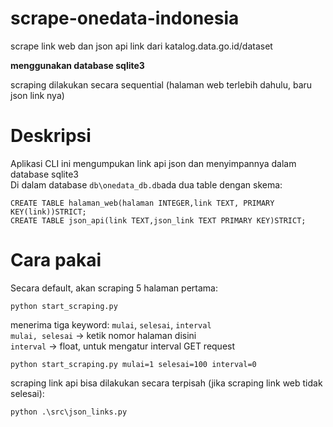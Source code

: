 # scrape-onedata-indonesia
scrape link web dan json api link dari katalog.data.go.id/dataset  

**menggunakan database sqlite3**

scraping dilakukan secara sequential (halaman web terlebih dahulu, baru json link nya)

# Deskripsi

Aplikasi CLI ini mengumpukan link api json dan menyimpannya dalam database sqlite3  
Di dalam database `db\onedata_db.db`ada dua table dengan skema:  

`CREATE TABLE halaman_web(halaman INTEGER,link TEXT, PRIMARY KEY(link))STRICT;`  
`CREATE TABLE json_api(link TEXT,json_link TEXT PRIMARY KEY)STRICT;`

# Cara pakai
Secara default, akan scraping 5 halaman pertama:
```
python start_scraping.py
```
menerima tiga keyword: `mulai`, `selesai`, `interval`  
`mulai, selesai` -> ketik nomor halaman disini  
`interval` -> float, untuk mengatur interval GET request
```
python start_scraping.py mulai=1 selesai=100 interval=0
```
scraping link api bisa dilakukan secara terpisah (jika scraping link web tidak selesai):
```
python .\src\json_links.py
```

